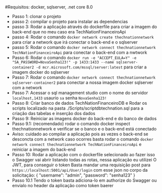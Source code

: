 #Requisitos: docker, sqlserver, .net core 8.0

  - Passo 1: clonar o projeto 
  - passo 2: compilar o projeto para instalar as dependencias
  - passo 3: Rodar a aplicação através do dockerfile para criar a imagem do back-end que no meu caso era TechNationFinanceiroApi
  - passo 4: Rodar o comando `docker network create thechnationnetwork` para criar a network que irá conectar o back-end e o sqlserver
  - passo 5: Rodar o comando `docker network connect thechnationnetwork TechNationFinanceiroApi` para conectar o back-end com a nwtwork
  - Passo 6: Rodar o comando `docker run -e "ACCEPT_EULA=Y" -e "SA_PASSWORD=NovaSenha123!" -p 1433:1433 --name sqlserver-container2 -d mcr.microsoft.com/mssql/server:latest` para criar a imagem docker do sqlserver
  - Passo 7: Rodar o comando `docker network connect thechnationnetwork sqlserver-container2` para conectar a nossa imagem docker sqlserver com a network
  - Passo 7: Acessar o sql management studio com o nome do servidor `localhost,1433` usaurio `sa` senha `NovaSenha123!`
  - Passo 8: Criar banco de dados TechNationFinanceiroDB e Rodar os scripts localizado na pasta ./Scripts/scriptdbtechnation.sql para a criação das tabelas e inserção dos dados
  - Passo 9: Reiniciar as imagens docker do back-end e do banco de dados
  - Passo 9.1: (recomendado) rodar o comando  docker inspect thechnationnetwork e verificar se o banco e o back-end está conectado
  - Aviso: cuidado ao compilar a aplicação pois as vezes o back-end se desconcta com a network caso ocorres basta rodar o comando `docker network connect thechnationnetwork TechNationFinanceiroApi` e reiniciar a imagem do back-end
  - Passo 10: Rodar a aplicação com o dockerfile selecionado ao fazer isso o Swagger vai abrir listando todas as rotas, nessa aplicação eu utilizei O JWT, para conseguir o token Basta mandar uma requisição post para `https://localhost:5001/api/User/login`
   com esse json no corpo da solicitação: 
    {
      "username": "admin",
      "password": "senha123"
    }
  - Passo 10.1 Tendo o token basta adiciona-lo em authorize do Swagger ou envialo no header da aplicação como token baerer
      
